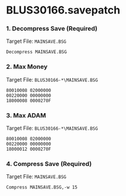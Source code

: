 # BLUS30166.savepatch

### 1. Decompress Save (Required)

Target File: `MAINSAVE.BSG`

```
Decompress MAINSAVE.BSG
```

### 2. Max Money

Target File: `BLUS30166-*\MAINSAVE.BSG`

```
80010008 02000000
00220000 00000000
18000008 0000270F
```

### 3. Max ADAM

Target File: `BLUS30166-*\MAINSAVE.BSG`

```
80010008 02000000
00220000 00000000
18000012 0000270F
```

### 4. Compress Save (Required)

Target File: `MAINSAVE.BSG`

```
Compress MAINSAVE.BSG,-w 15
```

